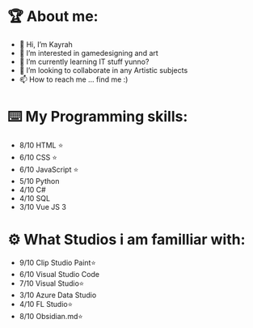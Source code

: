 # 🏆 About me: 
- 👋 Hi, I’m Kayrah
- 👀 I’m interested in gamedesigning and art 
- 🌱 I’m currently learning IT stuff yunno?
- 💞️ I’m looking to collaborate in any Artistic subjects
- 📫 How to reach me ... find me :)

# ⌨️ My Programming skills:
- 8/10 HTML ⭐
- 6/10 CSS ⭐
- 6/10 JavaScript ⭐
- 5/10 Python 
- 4/10 C# 
- 4/10 SQL 
- 3/10 Vue JS 3


# ⚙️ What Studios i am familliar with:
- 9/10 Clip Studio Paint⭐
- 6/10 Visual Studio Code
- 7/10 Visual Studio⭐
- 3/10 Azure Data Studio
- 4/10 FL Studio⭐
- 8/10 Obsidian.md⭐

